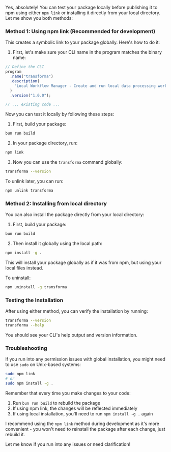 Yes, absolutely! You can test your package locally before publishing it to npm using either `npm link` or installing it directly from your local directory. Let me show you both methods:

### Method 1: Using npm link (Recommended for development)

This creates a symbolic link to your package globally. Here's how to do it:

1. First, let's make sure your CLI name in the program matches the binary name:

```typescript:src/index.ts
// Define the CLI
program
  .name("transforma")
  .description(
    "Local Workflow Manager - Create and run local data processing workflows"
  )
  .version("1.0.0");

// ... existing code ...
```
Now you can test it locally by following these steps:

1. First, build your package:
```bash
bun run build
```

2. In your package directory, run:
```bash
npm link
```

3. Now you can use the `transforma` command globally:
```bash
transforma --version
```

To unlink later, you can run:
```bash
npm unlink transforma
```

### Method 2: Installing from local directory

You can also install the package directly from your local directory:

1. First, build your package:
```bash
bun run build
```

2. Then install it globally using the local path:
```bash
npm install -g .
```

This will install your package globally as if it was from npm, but using your local files instead.

To uninstall:
```bash
npm uninstall -g transforma
```

### Testing the Installation

After using either method, you can verify the installation by running:
```bash
transforma --version
transforma --help
```

You should see your CLI's help output and version information.

### Troubleshooting

If you run into any permission issues with global installation, you might need to use `sudo` on Unix-based systems:
```bash
sudo npm link
# or
sudo npm install -g .
```

Remember that every time you make changes to your code:
1. Run `bun run build` to rebuild the package
2. If using npm link, the changes will be reflected immediately
3. If using local installation, you'll need to run `npm install -g .` again

I recommend using the `npm link` method during development as it's more convenient - you won't need to reinstall the package after each change, just rebuild it.

Let me know if you run into any issues or need clarification!
